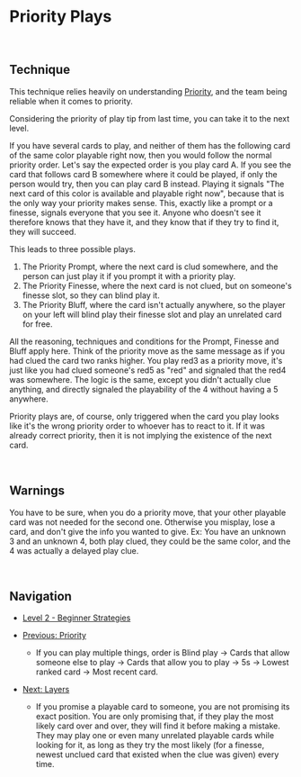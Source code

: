 # Priority Plays

<br />

## Technique

This technique relies heavily on understanding [Priority](https://github.com/agilbert1412/HanabiStrategy/blob/master/Strategy/Level%202%20-%20Beginner/19%20-%20Priority.md), and the team being reliable when it comes to priority.

Considering the priority of play tip from last time, you can take it to the next level.

If you have several cards to play, and neither of them has the following card of the same color playable right now, then you would follow the normal priority order. Let's say the expected order is you play card A. If you see the card that follows card B somewhere where it could be played, if only the person would try, then you can play card B instead. Playing it signals "The next card of this color is available and playable right now", because that is the only way your priority makes sense. This, exactly like a prompt or a finesse, signals everyone that you see it. Anyone who doesn't see it therefore knows that they have it, and they know that if they try to find it, they will succeed.

This leads to three possible plays.

1. The Priority Prompt, where the next card is clud somewhere, and the person can just play it if you prompt it with a priority play.
2. The Priority Finesse, where the next card is not clued, but on someone's finesse slot, so they can blind play it.
3. The Priority Bluff, where the card isn't actually anywhere, so the player on your left will blind play their finesse slot and play an unrelated card for free.

All the reasoning, techniques and conditions for the Prompt, Finesse and Bluff apply here. Think of the priority move as the same message as if you had clued the card two ranks higher. You play red3 as a priority move, it's just like you had clued someone's red5 as "red" and signaled that the red4 was somewhere. The logic is the same, except you didn't actually clue anything, and directly signaled the playability of the 4 without having a 5 anywhere.

Priority plays are, of course, only triggered when the card you play looks like it's the wrong priority order to whoever has to react to it. If it was already correct priority, then it is not implying the existence of the next card.

<br />

## Warnings

You have to be sure, when you do a priority move, that your other playable card was not needed for the second one. Otherwise you misplay, lose a card, and don't give the info you wanted to give.
Ex: You have an unknown 3 and an unknown 4, both play clued, they could be the same color, and the 4 was actually a delayed play clue.

<br />

## Navigation

* [Level 2 - Beginner Strategies](https://github.com/agilbert1412/HanabiStrategy/blob/master/Strategy/Level%202%20-%20Beginner/Level%202%20-%20Beginner.md)

* [Previous: Priority](https://github.com/agilbert1412/HanabiStrategy/blob/master/Strategy/Level%202%20-%20Beginner/19%20-%20Priority.md)
	* If you can play multiple things, order is Blind play -> Cards that allow someone else to play -> Cards that allow you to play -> 5s -> Lowest ranked card -> Most recent card.

* [Next: Layers](https://github.com/agilbert1412/HanabiStrategy/blob/master/Strategy/Level%202%20-%20Beginner/21%20-%20Layers.md)
	* If you promise a playable card to someone, you are not promising its exact position. You are only promising that, if they play the most likely card over and over, they will find it before making a mistake. They may play one or even many unrelated playable cards while looking for it, as long as they try the most likely (for a finesse, newest unclued card that existed when the clue was given) every time.